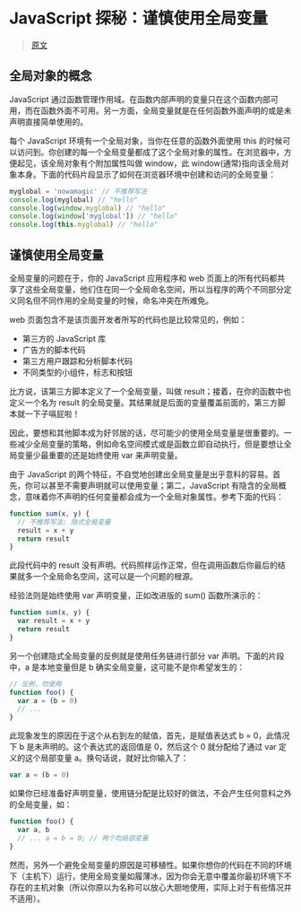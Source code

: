 # JavaScript 探秘：谨慎使用全局变量

> [原文](https://web.archive.org/web/20210414201447/http://www.nowamagic.net/librarys/veda/detail/1622)

## 全局对象的概念

JavaScript 通过函数管理作用域。在函数内部声明的变量只在这个函数内部可用，而在函数外面不可用。另一方面，全局变量就是在任何函数外面声明的或是未声明直接简单使用的。

每个 JavaScript 环境有一个全局对象，当你在任意的函数外面使用 this 的时候可以访问到。你创建的每一个全局变量都成了这个全局对象的属性。在浏览器中，方便起见，该全局对象有个附加属性叫做 window，此 window(通常)指向该全局对象本身。下面的代码片段显示了如何在浏览器环境中创建和访问的全局变量：

```js
myglobal = 'nowamagic' // 不推荐写法
console.log(myglobal) // "hello"
console.log(window.myglobal) // "hello"
console.log(window['myglobal']) // "hello"
console.log(this.myglobal) // "hello"
```

## 谨慎使用全局变量

全局变量的问题在于，你的 JavaScript 应用程序和 web 页面上的所有代码都共享了这些全局变量，他们住在同一个全局命名空间，所以当程序的两个不同部分定义同名但不同作用的全局变量的时候，命名冲突在所难免。

web 页面包含不是该页面开发者所写的代码也是比较常见的，例如：

- 第三方的 JavaScript 库
- 广告方的脚本代码
- 第三方用户跟踪和分析脚本代码
- 不同类型的小组件，标志和按钮

比方说，该第三方脚本定义了一个全局变量，叫做 result；接着，在你的函数中也定义一个名为 result 的全局变量。其结果就是后面的变量覆盖前面的，第三方脚本就一下子嗝屁啦！

因此，要想和其他脚本成为好邻居的话，尽可能少的使用全局变量是很重要的。一些减少全局变量的策略，例如命名空间模式或是函数立即自动执行，但是要想让全局变量少最重要的还是始终使用 var 来声明变量。

由于 JavaScript 的两个特征，不自觉地创建出全局变量是出乎意料的容易。首先，你可以甚至不需要声明就可以使用变量；第二，JavaScript 有隐含的全局概念，意味着你不声明的任何变量都会成为一个全局对象属性。参考下面的代码：

```js
function sum(x, y) {
  // 不推荐写法: 隐式全局变量
  result = x + y
  return result
}
```

此段代码中的 result 没有声明。代码照样运作正常，但在调用函数后你最后的结果就多一个全局命名空间，这可以是一个问题的根源。

经验法则是始终使用 var 声明变量，正如改进版的 sum() 函数所演示的：

```js
function sum(x, y) {
  var result = x + y
  return result
}
```

另一个创建隐式全局变量的反例就是使用任务链进行部分 var 声明。下面的片段中，a 是本地变量但是 b 确实全局变量，这可能不是你希望发生的：

```js
// 反例，勿使用
function foo() {
  var a = (b = 0)
  // ...
}
```

此现象发生的原因在于这个从右到左的赋值，首先，是赋值表达式 b = 0，此情况下 b 是未声明的。这个表达式的返回值是 0，然后这个 0 就分配给了通过 var 定义的这个局部变量 a。换句话说，就好比你输入了：

```js
var a = (b = 0)
```

如果你已经准备好声明变量，使用链分配是比较好的做法，不会产生任何意料之外的全局变量，如：

```js
function foo() {
  var a, b
  // ... a = b = 0; // 两个均局部变量
}
```

然而，另外一个避免全局变量的原因是可移植性。如果你想你的代码在不同的环境下（主机下）运行，使用全局变量如履薄冰，因为你会无意中覆盖你最初环境下不存在的主机对象（所以你原以为名称可以放心大胆地使用，实际上对于有些情况并不适用）。
